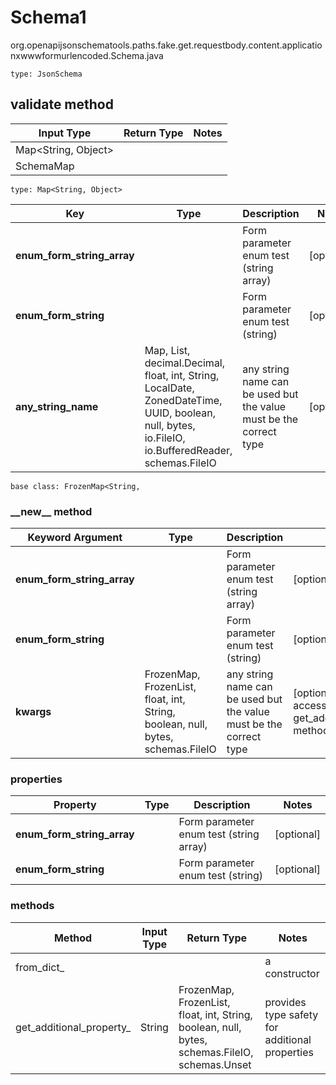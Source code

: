 # Schema1
org.openapijsonschematools.paths.fake.get.requestbody.content.applicationxwwwformurlencoded.Schema.java
```
type: JsonSchema
```

## validate method
| Input Type | Return Type | Notes |
| ---------- | ----------- | ----- |
| Map<String, Object>
 | SchemaMap | |

```
type: Map<String, Object>
```
Key | Type |  Description | Notes
------------ | ------------- | ------------- | -------------
**enum_form_string_array** |  | Form parameter enum test (string array) | [optional]
**enum_form_string** |  | Form parameter enum test (string) | [optional]
**any_string_name** | Map, List, decimal.Decimal, float, int, String, LocalDate, ZonedDateTime, UUID, boolean, null, bytes, io.FileIO, io.BufferedReader, schemas.FileIO | any string name can be used but the value must be the correct type | [optional]

```
base class: FrozenMap<String, 
```
### &lowbar;&lowbar;new&lowbar;&lowbar; method
Keyword Argument | Type | Description | Notes
---------------- | ---- | ----------- | -----
**enum_form_string_array** |  | Form parameter enum test (string array) | [optional]
**enum_form_string** |  | Form parameter enum test (string) | [optional]
**kwargs** | FrozenMap, FrozenList, float, int, String, boolean, null, bytes, schemas.FileIO | any string name can be used but the value must be the correct type | [optional] typed value is accessed with the get_additional_property_ method

### properties
Property | Type | Description | Notes
-------- | ---- | ----------- | -----
**enum_form_string_array** |  | Form parameter enum test (string array) | [optional]
**enum_form_string** |  | Form parameter enum test (string) | [optional]

### methods
Method | Input Type | Return Type | Notes
------ | ---------- | ----------- | ------
from_dict_ |  |  | a constructor
get_additional_property_ | String | FrozenMap, FrozenList, float, int, String, boolean, null, bytes, schemas.FileIO, schemas.Unset | provides type safety for additional properties

